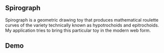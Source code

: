 ## Spirograph

Spirograph is a geometric drawing toy that produces mathematical roulette curves of the variety technically known as hypotrochoids and epitrochoids. My application tries to bring this particular toy in the modern web form.

## Demo
